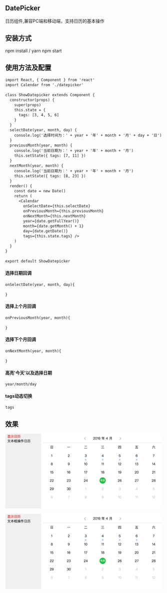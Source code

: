 ## DatePicker
日历组件,兼容PC端和移动端，支持日历的基本操作

## 安装方式
npm install / yarn
npm start

## 使用方法及配置
```
import React, { Component } from 'react'
import Calendar from './datepicker'

class ShowDatepicker extends Component {
  constructor(props) {
    super(props)
    this.state = {
      tags: [3, 4, 5, 6]
    }
  }
  selectDate(year, month, day) {
    console.log('选择时间为：' + year + '年' + month + '月' + day + '日')
  }
  previousMonth(year, month) {
    console.log('当前日期为：' + year + '年' + month + '月')
    this.setState({ tags: [7, 11] })
  }
  nextMonth(year, month) {
    console.log('当前日期为：' + year + '年' + month + '月')
    this.setState({ tags: [8, 23] })
  }
  render() {
    const date = new Date()
    return (
      <Calendar
        onSelectDate={this.selectDate}
        onPreviousMonth={this.previousMonth}
        onNextMonth={this.nextMonth}
        year={date.getFullYear()}
        month={date.getMonth() + 1}
        day={date.getDate()}
        tags={this.state.tags} />
    )
  }
}

export default ShowDatepicker
```
#### 选择日期回调
```
onSelectDate(year, month, day){

}
```
#### 选择上个月回调
```
onPreviousMonth(year, month){

}
```
#### 选择下个月回调
```
onNextMonth(year, month){

}
```
#### 高亮'今天'以及选择日期
```
year/month/day
```
#### tags动态切换
```
tags
```
## 效果
![显示日历](https://github.com/flyctrl/react-datepicker/raw/master/pics/1.jpg)

![文本框操作日历](https://github.com/flyctrl/react-datepicker/raw/master/pics/1.jpg)